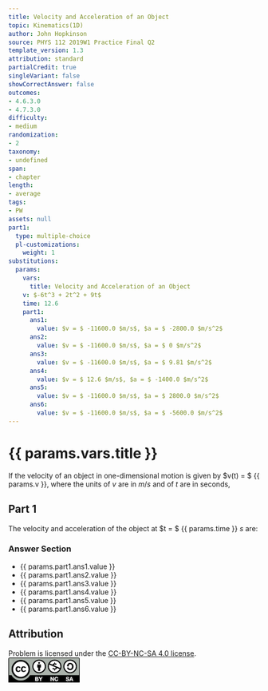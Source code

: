 ```yaml
---
title: Velocity and Acceleration of an Object
topic: Kinematics(1D)
author: John Hopkinson
source: PHYS 112 2019W1 Practice Final Q2
template_version: 1.3
attribution: standard
partialCredit: true
singleVariant: false
showCorrectAnswer: false
outcomes:
- 4.6.3.0
- 4.7.3.0
difficulty:
- medium
randomization:
- 2
taxonomy:
- undefined
span:
- chapter
length:
- average
tags:
- PW
assets: null
part1:
  type: multiple-choice
  pl-customizations:
    weight: 1
substitutions:
  params:
    vars:
      title: Velocity and Acceleration of an Object
    v: $-6t^3 + 2t^2 + 9t$
    time: 12.6
    part1:
      ans1:
        value: $v = $ -11600.0 $m/s$, $a = $ -2800.0 $m/s^2$
      ans2:
        value: $v = $ -11600.0 $m/s$, $a = $ 0 $m/s^2$
      ans3:
        value: $v = $ -11600.0 $m/s$, $a = $ 9.81 $m/s^2$
      ans4:
        value: $v = $ 12.6 $m/s$, $a = $ -1400.0 $m/s^2$
      ans5:
        value: $v = $ -11600.0 $m/s$, $a = $ 2800.0 $m/s^2$
      ans6:
        value: $v = $ -11600.0 $m/s$, $a = $ -5600.0 $m/s^2$
---
```

# {{ params.vars.title }}
If the velocity of an object in one-dimensional motion is given by $v(t) = $ {{ params.v }}, where the units of $v$ are in $m/s$ and of $t$ are in seconds,

## Part 1

The velocity and acceleration of the object at $t = $ {{ params.time }} $s$ are:

### Answer Section

- {{ params.part1.ans1.value }}
- {{ params.part1.ans2.value }}
- {{ params.part1.ans3.value }}
- {{ params.part1.ans4.value }}
- {{ params.part1.ans5.value }}
- {{ params.part1.ans6.value }}

## Attribution

Problem is licensed under the [CC-BY-NC-SA 4.0 license](https://creativecommons.org/licenses/by-nc-sa/4.0/).<br> ![The Creative Commons 4.0 license requiring attribution-BY, non-commercial-NC, and share-alike-SA license.](https://raw.githubusercontent.com/firasm/bits/master/by-nc-sa.png)